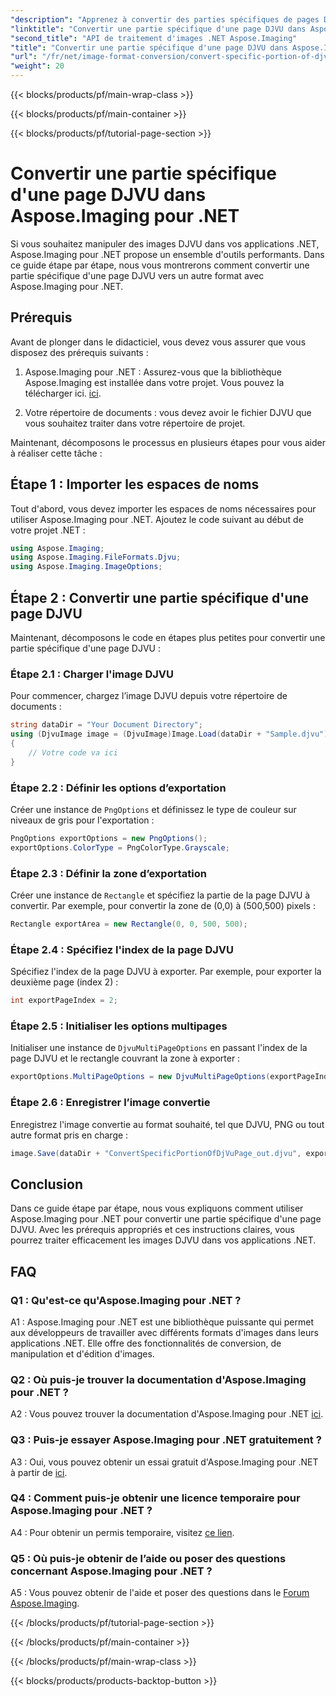 ```yaml
---
"description": "Apprenez à convertir des parties spécifiques de pages DJVU avec Aspose.Imaging pour .NET. Suivez notre guide étape par étape."
"linktitle": "Convertir une partie spécifique d'une page DJVU dans Aspose.Imaging pour .NET"
"second_title": "API de traitement d'images .NET Aspose.Imaging"
"title": "Convertir une partie spécifique d'une page DJVU dans Aspose.Imaging pour .NET"
"url": "/fr/net/image-format-conversion/convert-specific-portion-of-djvu-page/"
"weight": 20
---
```


{{< blocks/products/pf/main-wrap-class >}}

{{< blocks/products/pf/main-container >}}

{{< blocks/products/pf/tutorial-page-section >}}

# Convertir une partie spécifique d'une page DJVU dans Aspose.Imaging pour .NET

Si vous souhaitez manipuler des images DJVU dans vos applications .NET, Aspose.Imaging pour .NET propose un ensemble d'outils performants. Dans ce guide étape par étape, nous vous montrerons comment convertir une partie spécifique d'une page DJVU vers un autre format avec Aspose.Imaging pour .NET.

## Prérequis

Avant de plonger dans le didacticiel, vous devez vous assurer que vous disposez des prérequis suivants :

1. Aspose.Imaging pour .NET : Assurez-vous que la bibliothèque Aspose.Imaging est installée dans votre projet. Vous pouvez la télécharger ici. [ici](https://releases.aspose.com/imaging/net/).

2. Votre répertoire de documents : vous devez avoir le fichier DJVU que vous souhaitez traiter dans votre répertoire de projet.

Maintenant, décomposons le processus en plusieurs étapes pour vous aider à réaliser cette tâche :

## Étape 1 : Importer les espaces de noms

Tout d'abord, vous devez importer les espaces de noms nécessaires pour utiliser Aspose.Imaging pour .NET. Ajoutez le code suivant au début de votre projet .NET :

```csharp
using Aspose.Imaging;
using Aspose.Imaging.FileFormats.Djvu;
using Aspose.Imaging.ImageOptions;
```

## Étape 2 : Convertir une partie spécifique d'une page DJVU

Maintenant, décomposons le code en étapes plus petites pour convertir une partie spécifique d'une page DJVU :

### Étape 2.1 : Charger l'image DJVU

Pour commencer, chargez l’image DJVU depuis votre répertoire de documents :

```csharp
string dataDir = "Your Document Directory";
using (DjvuImage image = (DjvuImage)Image.Load(dataDir + "Sample.djvu"))
{
    // Votre code va ici
}
```

### Étape 2.2 : Définir les options d’exportation

Créer une instance de `PngOptions` et définissez le type de couleur sur niveaux de gris pour l'exportation :

```csharp
PngOptions exportOptions = new PngOptions();
exportOptions.ColorType = PngColorType.Grayscale;
```

### Étape 2.3 : Définir la zone d’exportation

Créer une instance de `Rectangle` et spécifiez la partie de la page DJVU à convertir. Par exemple, pour convertir la zone de (0,0) à (500,500) pixels :

```csharp
Rectangle exportArea = new Rectangle(0, 0, 500, 500);
```

### Étape 2.4 : Spécifiez l'index de la page DJVU

Spécifiez l'index de la page DJVU à exporter. Par exemple, pour exporter la deuxième page (index 2) :

```csharp
int exportPageIndex = 2;
```

### Étape 2.5 : Initialiser les options multipages

Initialiser une instance de `DjvuMultiPageOptions` en passant l'index de la page DJVU et le rectangle couvrant la zone à exporter :

```csharp
exportOptions.MultiPageOptions = new DjvuMultiPageOptions(exportPageIndex, exportArea);
```

### Étape 2.6 : Enregistrer l’image convertie

Enregistrez l'image convertie au format souhaité, tel que DJVU, PNG ou tout autre format pris en charge :

```csharp
image.Save(dataDir + "ConvertSpecificPortionOfDjVuPage_out.djvu", exportOptions);
```

## Conclusion

Dans ce guide étape par étape, nous vous expliquons comment utiliser Aspose.Imaging pour .NET pour convertir une partie spécifique d'une page DJVU. Avec les prérequis appropriés et ces instructions claires, vous pourrez traiter efficacement les images DJVU dans vos applications .NET.

## FAQ

### Q1 : Qu'est-ce qu'Aspose.Imaging pour .NET ?

A1 : Aspose.Imaging pour .NET est une bibliothèque puissante qui permet aux développeurs de travailler avec différents formats d'images dans leurs applications .NET. Elle offre des fonctionnalités de conversion, de manipulation et d'édition d'images.

### Q2 : Où puis-je trouver la documentation d'Aspose.Imaging pour .NET ?

A2 : Vous pouvez trouver la documentation d'Aspose.Imaging pour .NET [ici](https://reference.aspose.com/imaging/net/).

### Q3 : Puis-je essayer Aspose.Imaging pour .NET gratuitement ?

A3 : Oui, vous pouvez obtenir un essai gratuit d'Aspose.Imaging pour .NET à partir de [ici](https://releases.aspose.com/).

### Q4 : Comment puis-je obtenir une licence temporaire pour Aspose.Imaging pour .NET ?

A4 : Pour obtenir un permis temporaire, visitez [ce lien](https://purchase.aspose.com/temporary-license/).

### Q5 : Où puis-je obtenir de l’aide ou poser des questions concernant Aspose.Imaging pour .NET ?

A5 : Vous pouvez obtenir de l'aide et poser des questions dans le [Forum Aspose.Imaging](https://forum.aspose.com/).

{{< /blocks/products/pf/tutorial-page-section >}}

{{< /blocks/products/pf/main-container >}}

{{< /blocks/products/pf/main-wrap-class >}}

{{< blocks/products/products-backtop-button >}}